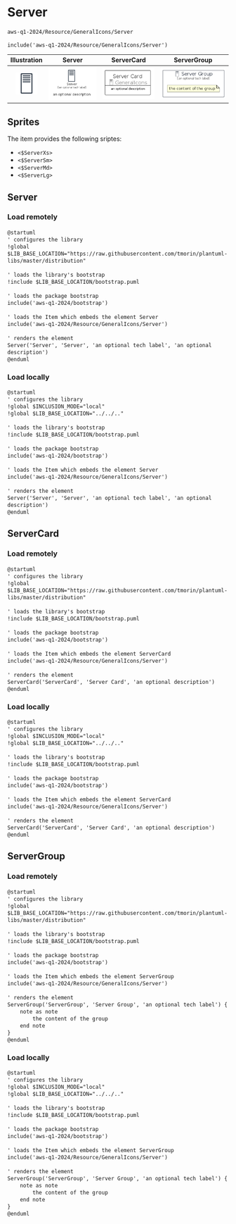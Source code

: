 # Server


```text
aws-q1-2024/Resource/GeneralIcons/Server
```

```text
include('aws-q1-2024/Resource/GeneralIcons/Server')
```



| Illustration | Server | ServerCard | ServerGroup |
| :---: | :---: | :---: | :---: |
| ![illustration for Illustration](../../../aws-q1-2024/Resource/GeneralIcons/Server.png) | ![illustration for Server](../../../aws-q1-2024/Resource/GeneralIcons/Server.Local.png) | ![illustration for ServerCard](../../../aws-q1-2024/Resource/GeneralIcons/ServerCard.Local.png) | ![illustration for ServerGroup](../../../aws-q1-2024/Resource/GeneralIcons/ServerGroup.Local.png) |



## Sprites
The item provides the following sriptes:

- `<$ServerXs>`
- `<$ServerSm>`
- `<$ServerMd>`
- `<$ServerLg>`





## Server

### Load remotely
```plantuml
@startuml
' configures the library
!global $LIB_BASE_LOCATION="https://raw.githubusercontent.com/tmorin/plantuml-libs/master/distribution"

' loads the library's bootstrap
!include $LIB_BASE_LOCATION/bootstrap.puml

' loads the package bootstrap
include('aws-q1-2024/bootstrap')

' loads the Item which embeds the element Server
include('aws-q1-2024/Resource/GeneralIcons/Server')

' renders the element
Server('Server', 'Server', 'an optional tech label', 'an optional description')
@enduml
```

### Load locally
```plantuml
@startuml
' configures the library
!global $INCLUSION_MODE="local"
!global $LIB_BASE_LOCATION="../../.."

' loads the library's bootstrap
!include $LIB_BASE_LOCATION/bootstrap.puml

' loads the package bootstrap
include('aws-q1-2024/bootstrap')

' loads the Item which embeds the element Server
include('aws-q1-2024/Resource/GeneralIcons/Server')

' renders the element
Server('Server', 'Server', 'an optional tech label', 'an optional description')
@enduml
```

## ServerCard

### Load remotely
```plantuml
@startuml
' configures the library
!global $LIB_BASE_LOCATION="https://raw.githubusercontent.com/tmorin/plantuml-libs/master/distribution"

' loads the library's bootstrap
!include $LIB_BASE_LOCATION/bootstrap.puml

' loads the package bootstrap
include('aws-q1-2024/bootstrap')

' loads the Item which embeds the element ServerCard
include('aws-q1-2024/Resource/GeneralIcons/Server')

' renders the element
ServerCard('ServerCard', 'Server Card', 'an optional description')
@enduml
```

### Load locally
```plantuml
@startuml
' configures the library
!global $INCLUSION_MODE="local"
!global $LIB_BASE_LOCATION="../../.."

' loads the library's bootstrap
!include $LIB_BASE_LOCATION/bootstrap.puml

' loads the package bootstrap
include('aws-q1-2024/bootstrap')

' loads the Item which embeds the element ServerCard
include('aws-q1-2024/Resource/GeneralIcons/Server')

' renders the element
ServerCard('ServerCard', 'Server Card', 'an optional description')
@enduml
```

## ServerGroup

### Load remotely
```plantuml
@startuml
' configures the library
!global $LIB_BASE_LOCATION="https://raw.githubusercontent.com/tmorin/plantuml-libs/master/distribution"

' loads the library's bootstrap
!include $LIB_BASE_LOCATION/bootstrap.puml

' loads the package bootstrap
include('aws-q1-2024/bootstrap')

' loads the Item which embeds the element ServerGroup
include('aws-q1-2024/Resource/GeneralIcons/Server')

' renders the element
ServerGroup('ServerGroup', 'Server Group', 'an optional tech label') {
    note as note
        the content of the group
    end note
}
@enduml
```

### Load locally
```plantuml
@startuml
' configures the library
!global $INCLUSION_MODE="local"
!global $LIB_BASE_LOCATION="../../.."

' loads the library's bootstrap
!include $LIB_BASE_LOCATION/bootstrap.puml

' loads the package bootstrap
include('aws-q1-2024/bootstrap')

' loads the Item which embeds the element ServerGroup
include('aws-q1-2024/Resource/GeneralIcons/Server')

' renders the element
ServerGroup('ServerGroup', 'Server Group', 'an optional tech label') {
    note as note
        the content of the group
    end note
}
@enduml
```

